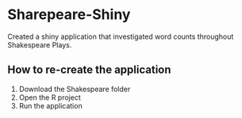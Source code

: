 # Sharepeare-Shiny
Created a shiny application that investigated word counts throughout Shakespeare Plays.

## How to re-create the application
1. Download the Shakespeare folder
2. Open the R project
3. Run the application
